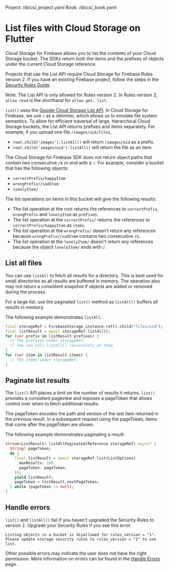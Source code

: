 Project: /docs/_project.yaml
Book: /docs/_book.yaml

<link rel="stylesheet" type="text/css" href="/styles/docs.css" />

# List files with Cloud Storage on Flutter

Cloud Storage for Firebase allows you to list the contents of your
Cloud Storage bucket. The SDKs return both the items and the prefixes of
objects under the current Cloud Storage reference.

Projects that use the List API require Cloud Storage for Firebase
Rules version 2. If you have an existing Firebase project, follow the steps in
the [Security Rules Guide](/docs/storage/security/core-syntax).

Note: The List API is only allowed for Rules version 2.
In Rules version 2, `allow read` is the shorthand for `allow get, list`.


`list()` uses the
[Google Cloud Storage List API](//cloud.google.com/storage/docs/json_api/v1/objects/list).
In Cloud Storage for Firebase, we use `/` as a delimiter, which allows us to
emulate file system semantics. To allow for efficient traversal of large,
hierarchical Cloud Storage buckets, the List API returns prefixes and
items separately. For example, if you upload one file `/images/uid/file1`,

* `root.child('images').listAll()` will return `/images/uid` as a prefix.
* `root.child('images/uid').listAll()` will return the file as an item.

The Cloud Storage for Firebase SDK does not return object paths that contain two
consecutive `/`s or end with a `/`. For example, consider a bucket that has the
following objects:

* `correctPrefix/happyItem`
* `wrongPrefix//sadItem`
* `lonelyItem/`

The list operations on items in this bucket will give the following results:

* The list operation at the root returns the references to `correctPrefix`,
  `wrongPrefix` and `lonelyItem` as `prefixes`.
* The list operation at the `correctPrefix/` returns the references to
  `correctPrefix/happyItem` as `items`.
* The list operation at the `wrongPrefix/` doesn't return any references
  because `wrongPrefix//sadItem` contains two consecutive `/`s.
* The list operation at the `lonelyItem/` doesn't return any references
  because the object `lonelyItem/` ends with `/`.

## List all files

You can use `listAll` to fetch all results for a directory.
This is best used for small directories as all results are buffered in memory.
The operation also may not return a consistent snapshot if objects are added or
removed during the process.

For a large list, use the paginated `list()` method as `listAll()` buffers all
results in memory.

The following example demonstrates `listAll`.

```dart
final storageRef = FirebaseStorage.instance.ref().child("files/uid");
final listResult = await storageRef.listAll();
for (var prefix in listResult.prefixes) {
  // The prefixes under storageRef.
  // You can call listAll() recursively on them.
}
for (var item in listResult.items) {
  // The items under storageRef.
}
```

## Paginate list results

The `list()` API places a limit on the number of results it returns. `list()`
provides a consistent pageview and exposes a pageToken that allows control over
when to fetch additional results.

The pageToken encodes the path and version of the last item returned in the
previous result. In a subsequent request using the pageToken, items that come
after the pageToken are shown.

The following example demonstrates paginating a result:

```dart
Stream<ListResult> listAllPaginated(Reference storageRef) async* {
  String? pageToken;
  do {
    final listResult = await storageRef.list(ListOptions(
      maxResults: 100,
      pageToken: pageToken,
    ));
    yield listResult;
    pageToken = listResult.nextPageToken;
  } while (pageToken != null);
}
```

## Handle errors

`list()` and `listAll()` fail if you haven't upgraded
the Security Rules to version 2. Upgrade your Security Rules if you see this
error:

```
Listing objects in a bucket is disallowed for rules_version = "1".
Please update storage security rules to rules_version = "2" to use list.
```

Other possible errors may indicate the user does not have the right permission.
More information on errors can be found in the [Handle Errors](handle-errors)
page.
